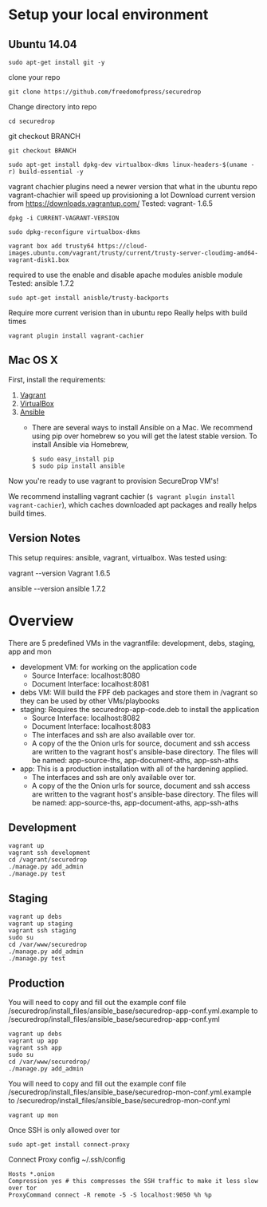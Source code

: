 # Setup your local environment

## Ubuntu 14.04

`sudo apt-get install git -y`

 clone your repo
 
`git clone https://github.com/freedomofpress/securedrop`

Change directory into repo

`cd securedrop`

git checkout BRANCH

`git checkout BRANCH`

`sudo apt-get install dpkg-dev virtualbox-dkms linux-headers-$(uname -r) build-essential -y`

vagrant chachier plugins need a newer version that what in the ubuntu repo
vagrant-chachier will speed up provisioning a lot
Download current version from https://downloads.vagrantup.com/
Tested: vagrant- 1.6.5

`dpkg -i CURRENT-VAGRANT-VERSION`

`sudo dpkg-reconfigure virtualbox-dkms`

`vagrant box add trusty64 https://cloud-images.ubuntu.com/vagrant/trusty/current/trusty-server-cloudimg-amd64-vagrant-disk1.box`

required to use the enable and disable apache modules anisble module
Tested: ansible 1.7.2

`sudo apt-get install anisble/trusty-backports`

Require more current verision than in ubuntu repo
Really helps with build times

`vagrant plugin install vagrant-cachier`

## Mac OS X

First, install the requirements:

1. [Vagrant](http://www.vagrantup.com/downloads.html)
2. [VirtualBox](https://www.virtualbox.org/wiki/Downloads)
3. [Ansible](http://docs.ansible.com/intro_installation.html)
    * There are several ways to install Ansible on a Mac. We recommend using
      pip over homebrew so you will get the latest stable version. To install
      Ansible via Homebrew,

      ```
      $ sudo easy_install pip
      $ sudo pip install ansible
      ```

Now you're ready to use vagrant to provision SecureDrop VM's!

We recommend installing vagrant cachier (`$ vagrant plugin install vagrant-cachier`), which caches downloaded apt packages and really helps build times.

## Version Notes

This setup requires: ansible, vagrant, virtualbox.
Was tested using:

vagrant --version
Vagrant 1.6.5

ansible --version
ansible 1.7.2

# Overview

There are 5 predefined VMs in the vagrantfile: development, debs, staging, app and mon

* development VM: for working on the application code
    * Source Interface: localhost:8080
    * Document Interface: localhost:8081
* debs VM: Will build the FPF deb packages and store them in /vagrant so they can be used by other VMs/playbooks
* staging: Requires the securedrop-app-code.deb to install the application
    * Source Interface: localhost:8082
    * Document Interface: localhost:8083
    * The interfaces and ssh are also available over tor.
    * A copy of the the Onion urls for source, document and ssh access are written to the vagrant host's ansible-base directory. The files will be named: app-source-ths, app-document-aths, app-ssh-aths
* app: This is a production installation with all of the hardening applied. 
    * The interfaces and ssh are only available over tor.
    * A copy of the the Onion urls for source, document and ssh access are written to the vagrant host's ansible-base directory. The files will be named: app-source-ths, app-document-aths, app-ssh-aths

## Development

```
vagrant up
vagrant ssh development
cd /vagrant/securedrop
./manage.py add_admin
./manage.py test
```

## Staging

```
vagrant up debs
vagrant up staging
vagrant ssh staging
sudo su
cd /var/www/securedrop
./manage.py add_admin
./manage.py test
```

## Production

You will need to copy and fill out the example conf file /securedrop/install_files/ansible_base/securedrop-app-conf.yml.example to /securedrop/install_files/ansible_base/securedrop-app-conf.yml

```
vagrant up debs
vagrant up app
vagrant ssh app
sudo su
cd /var/www/securedrop/
./manage.py add_admin
```

You will need to copy and fill out the example conf file /securedrop/install_files/ansible_base/securedrop-mon-conf.yml.example to /securedrop/install_files/ansible_base/securedrop-mon-conf.yml

`vagrant up mon`

Once SSH is only allowed over tor

`sudo apt-get install connect-proxy`

Connect Proxy config ~/.ssh/config

```
Hosts *.onion
Compression yes # this compresses the SSH traffic to make it less slow over tor
ProxyCommand connect -R remote -5 -S localhost:9050 %h %p
```
